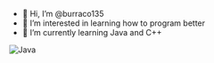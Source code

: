 - 👋 Hi, I’m @burraco135
- 👀 I’m interested in learning how to program better
- 🌱 I’m currently learning Java and C++

<!---
burraco135/burraco135 is a ✨ special ✨ repository because its `README.md` (this file) appears on your GitHub profile.
You can click the Preview link to take a look at your changes.
--->

<img alt="Java" src="https://img.shields.io/badge/java-%23ED8B00.svg?&style=for-the-badge&logo=java&logoColor=white"/>
